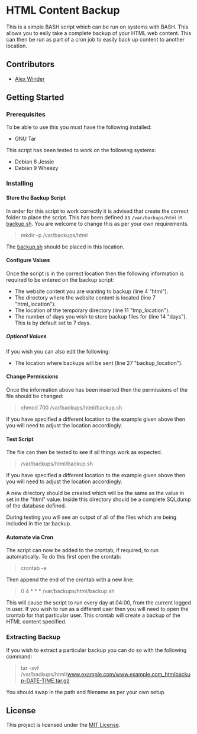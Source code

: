 # HTML Content Backup

This is a simple BASH script which can be run on systems with BASH. This allows you to esily take a complete backup of your HTML web content. This can then be run as part of a cron job to easily back up content to another location.

## Contributors

- [Alex Winder](https://www.alexwinder.uk)

## Getting Started

### Prerequisites

To be able to use this you must have the following installed:

- GNU Tar

This script has been tested to work on the following systems:

- Debian 8 Jessie
- Debian 9 Wheezy

### Installing

#### Store the Backup Script

In order for this script to work correctly it is advised that create the correct folder to place the script. This has been defined as ```/var/backups/html``` in [backup.sh](backup.sh). You are welcome to change this as per your own requirements.

> mkdir -p /var/backups/html

The [backup.sh](backup.sh) should be placed in this location.

#### Configure Values

Once the script is in the correct location then the following information is required to be entered on the backup script:

- The website content you are wanting to backup (line 4 "html").
- The directory where the website content is located (line 7 "html_location").
- The location of the temporary directory (line 11 "tmp_location").
- The number of days you wish to store backup files for (line 14 "days"). This is by default set to 7 days.

##### Optional Values

If you wish you can also edit the following:

- The location where backups will be sent (line 27 "backup_location").

#### Change Permissions

Once the information above has been inserted then the permissions of the file should be changed:

> chmod 700 /var/backups/html/backup.sh

If you have specified a different location to the example given above then you will need to adjust the location accordingly.

#### Test Script

The file can then be tested to see if all things work as expected.

> /var/backups/html/backup.sh

If you have specified a different location to the example given above then you will need to adjust the location accordingly.

A new directory should be created which will be the same as the value in set in the "html" value. Inside this directory should be a complete SQLdump of the database defined.

During testing you will see an output of all of the files which are being included in the tar backup.

#### Automate via Cron

The script can now be added to the crontab, if required, to run automatically. To do this first open the crontab:

> crontab -e

Then append the end of the crontab with a new line:

> 0 4 * * * /var/backups/html/backup.sh

This will cause the script to run every day at 04:00, from the current logged in user. If you wish to run as a different user then you will need to open the crontab for that particular user. This crontab will create a backup of the HTML content specified.

### Extracting Backup

If you wish to extract a particular backup you can do so with the following command:

> tar -xvf /var/backups/html/www.example.com/www.example.com_htmlbackup-DATE-TIME.tar.gz

You should swap in the path and filename as per your own setup.

## License

This project is licensed under the [MIT License](LICENSE.md).